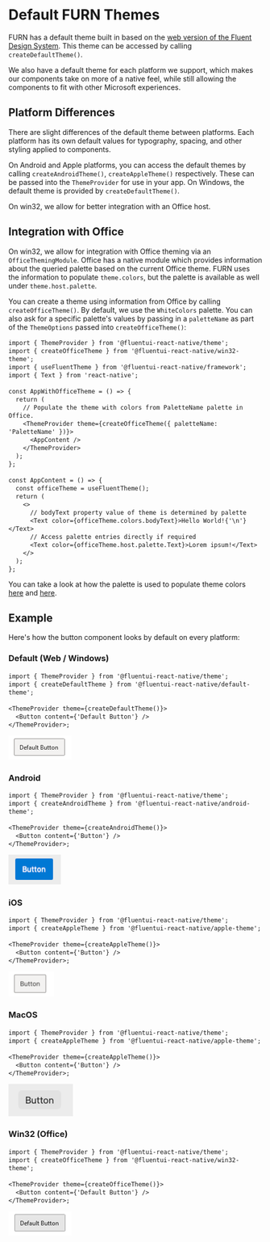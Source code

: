 # Default FURN Themes

FURN has a default theme built in based on the [web version of the Fluent Design System](https://developer.microsoft.com/en-us/fluentui#/styles/web). This theme can be accessed by calling `createDefaultTheme()`.

We also have a default theme for each platform we support, which makes our components take on more of a native feel, while still allowing the components to fit with other Microsoft experiences.

## Platform Differences

There are slight differences of the default theme between platforms. Each platform has its own default values for typography, spacing, and other styling applied to components.

On Android and Apple platforms, you can access the default themes by calling `createAndroidTheme()`, `createAppleTheme()` respectively. These can be passed into the `ThemeProvider` for use in your app. On Windows, the default theme is provided by `createDefaultTheme()`.

On win32, we allow for better integration with an Office host.

## Integration with Office

On win32, we allow for integration with Office theming via an `OfficeThemingModule`. Office has a native module which provides information about the queried palette based on the current Office theme. FURN uses the information to populate `theme.colors`, but the palette is available as well under `theme.host.palette`.

You can create a theme using information from Office by calling `createOfficeTheme()`. By default, we use the `WhiteColors` palette. You can also ask for a specific palette's values by passing in a `paletteName` as part of the `ThemeOptions` passed into `createOfficeTheme()`:

```tsx
import { ThemeProvider } from '@fluentui-react-native/theme';
import { createOfficeTheme } from '@fluentui-react-native/win32-theme';
import { useFluentTheme } from '@fluentui-react-native/framework';
import { Text } from 'react-native';

const AppWithOfficeTheme = () => {
  return (
    // Populate the theme with colors from PaletteName palette in Office.
    <ThemeProvider theme={createOfficeTheme({ paletteName: 'PaletteName' })}>
      <AppContent />
    </ThemeProvider>
  );
};

const AppContent = () => {
  const officeTheme = useFluentTheme();
  return (
    <>
      // bodyText property value of theme is determined by palette
      <Text color={officeTheme.colors.bodyText}>Hello World!{'\n'}</Text>
      // Access palette entries directly if required
      <Text color={officeTheme.host.palette.Text}>Lorem ipsum!</Text>
    </>
  );
};
```

You can take a look at how the palette is used to populate theme colors [here](https://github.com/microsoft/fluentui-react-native/blob/master/packages/theming/win32-theme/src/paletteFromOfficeColors.ts) and [here](https://github.com/microsoft/fluentui-react-native/blob/master/packages/theming/win32-theme/src/createAliasesFromPalette.ts).

## Example

Here's how the button component looks by default on every platform:

### Default (Web / Windows)

```tsx
import { ThemeProvider } from '@fluentui-react-native/theme';
import { createDefaultTheme } from '@fluentui-react-native/default-theme';

<ThemeProvider theme={createDefaultTheme()}>
  <Button content={'Default Button'} />
</ThemeProvider>;
```

![Image of default button with default theme applied in FURN](./assets/default.png)

### Android

```tsx
import { ThemeProvider } from '@fluentui-react-native/theme';
import { createAndroidTheme } from '@fluentui-react-native/android-theme';

<ThemeProvider theme={createAndroidTheme()}>
  <Button content={'Button'} />
</ThemeProvider>;
```

![Image of default button with default Android theme applied in FURN](./assets/android.png)

### iOS

```tsx
import { ThemeProvider } from '@fluentui-react-native/theme';
import { createAppleTheme } from '@fluentui-react-native/apple-theme';

<ThemeProvider theme={createAppleTheme()}>
  <Button content={'Button'} />
</ThemeProvider>;
```

![Image of default button with default Apple theme on iOS applied in FURN](./assets/iOS.png)

### MacOS

```tsx
import { ThemeProvider } from '@fluentui-react-native/theme';
import { createAppleTheme } from '@fluentui-react-native/apple-theme';

<ThemeProvider theme={createAppleTheme()}>
  <Button content={'Button'} />
</ThemeProvider>;
```

![Image of default button with default Apple theme on Mac applied in FURN](./assets/macOS.png)

### Win32 (Office)

```tsx
import { ThemeProvider } from '@fluentui-react-native/theme';
import { createOfficeTheme } from '@fluentui-react-native/win32-theme';

<ThemeProvider theme={createOfficeTheme()}>
  <Button content={'Default Button'} />
</ThemeProvider>;
```

![Image of default button with Office White Colors theme applied in FURN](./assets/win32.png)
